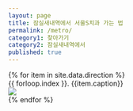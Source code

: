 ```yaml
---
layout: page
title: 잠실새내역에서 서울S치과 가는 법
permalink: /metro/
category1: 찾아가기
category2: 잠실새내역에서
published: true
---
```


<div id="info">
{% for item in site.data.direction %}
<div class="row">
<div class="col-lg-4">{{ forloop.index }}. {{item.caption}}</div>
<div class="col-lg-8 p-2 d-flex justify-content-center"><img src="{{site.url}}/img/{{item.photo}}"></div>
</div>
{% endfor %}

</div>
